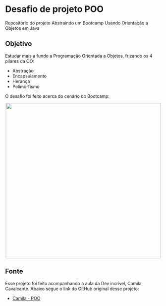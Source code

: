 # Desafio de projeto POO

Repositório do projeto Abstraindo um Bootcamp Usando Orientação a Objetos em Java

## Objetivo

Estudar mais a fundo a Programação Orientada a Objetos, frizando os 4 pilares da OO:
- Abstração
- Encapsulamento
- Herança
- Polimorfismo

O desafio foi feito acerca do cenário do Bootcamp:

<div align="center">
<img src="https://user-images.githubusercontent.com/108362560/213883259-6417a0ff-aa13-495d-a370-6df876be2d2e.png" width="500px" />
</div>

## Fonte

Esse projeto foi feito acompanhando a aula da Dev incrível, Camila Cavalcante. Abaixo segue o link do GitHub original desse projeto:

- [Camila - POO](https://github.com/cami-la/desafio-poo-dio)
